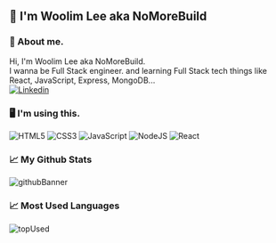 ## 👋 I'm Woolim Lee aka NoMoreBuild   
### 🤔 About me.  
Hi, I'm Woolim Lee aka NoMoreBuild.   
I wanna be Full Stack engineer. and learning Full Stack tech things like React, JavaScript, Express, MongoDB...   
<a href="https://www.linkedin.com/in/woolimlee0513/" target="_blank">
  ![Linkedin](https://img.shields.io/badge/LinkedIn-0077B5?style=for-the-badge&logo=linkedin&logoColor=white)
</a>
### 🖥 I'm using this.  
![HTML5](https://img.shields.io/badge/HTML5-E34F26?style=for-the-badge&logo=html5&logoColor=white)
![CSS3](https://img.shields.io/badge/CSS3-1572B6?style=for-the-badge&logo=css3&logoColor=white)
![JavaScript](https://img.shields.io/badge/JavaScript-323330?style=for-the-badge&logo=javascript&logoColor=F7DF1E)
![NodeJS](https://img.shields.io/badge/Node.js-43853D?style=for-the-badge&logo=node.js&logoColor=white)
![React](https://img.shields.io/badge/React-20232A?style=for-the-badge&logo=react&logoColor=61DAFB)
### 📈 My Github Stats   
![githubBanner](https://github-readme-stats.vercel.app/api?username=nomorebuild&show_icons=true)
### 📈 Most Used Languages  
![topUsed](https://github-readme-stats.vercel.app/api/top-langs/?username=nomorebuild)

